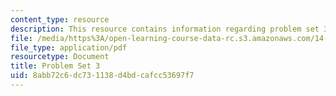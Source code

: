 ```yaml
---
content_type: resource
description: This resource contains information regarding problem set 3.
file: /media/https%3A/open-learning-course-data-rc.s3.amazonaws.com/14-12-economic-applications-of-game-theory-fall-2012/8abb72c6dc731138d4bdcafcc53697f7_MIT14_12F12_pset3.pdf
file_type: application/pdf
resourcetype: Document
title: Problem Set 3
uid: 8abb72c6-dc73-1138-d4bd-cafcc53697f7
---
```

